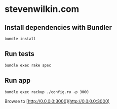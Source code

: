# stevenwilkin.com

## Install dependencies with Bundler

	bundle install

## Run tests

	bundle exec rake spec

## Run app

	bundle exec rackup ./config.ru -p 3000

Browse to [http://0.0.0.0:3000](http://0.0.0.0:3000)
